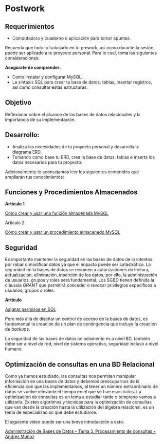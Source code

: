 # Postwork

## Requerimientos

- Computadora y cuaderno o aplicación para tomar apuntes.

Recuerda que todo lo trabajado en tu prework, así como durante la sesión, puede ser aplicado a tu proyecto personal. Para lo cual, toma las siguientes consideraciones:

**Asegurate de comprender:**

- Como instalar y configurar MySQL.
- La sintaxis SQL para crear tu base de datos, tablas, insertar registros, así como consultar estas estructuras.

## Objetivo

Reflexionar sobre el alcance de las bases de datos relacionales y la importancia de su implementación.

## Desarrollo:

- Analiza las necesidades de tu proyecto personal y desarrolla tu diagrama ERD.
- Tomando como base tu ERD, crea la base de datos, tablas e inserta los datos necesarios para tu proyecto.

Adicionalmente te aconsejamos leer los siguientes contenidos que ampliarán tus conocimientos:

## Funciones y Procedimientos Almacenados

**Artículo 1**

[Cómo crear y usar una función almacenada MySQL](https://www.neoguias.com/funciones-almacenadas-mysql/)

Articulo 2

[Cómo crear y usar un procedimiento almacenado MySQL](https://www.neoguias.com/procedimientos-almacenados-mysql/)

## Seguridad

Es importante mantener la seguridad en las bases de datos de lo intentos por robar o modificar datos ya que el impacto puede ser catastrófico. La seguridad en la bases de datos se resumen a autorizaciones de lectura, actualización, eliminación, inserción de los datos, por ello, la administración de usuarios, grupos y roles será fundamental. Los SGBD tienen definida la cláusula *GRANT* que permitirá conceder o revocar privilegios específicos a usuarios, grupos o roles.

**Artículo**

[Asignar permisos en SQL](https://codigofacilito.com/articulos/asignar-permisos-mysql)

Pero más allá de diseñar un control de acceso de la bases de datos, es fundamental la creación de un plan de contingencia que incluye la creación de *backups*.

La seguridad de las bases de datos no solamente es a nivel BD, también debe ser a nivel de red, nivel de sistema operativo, seguridad incluso a nivel humano.

## Optimización de consultas en una BD Relacional

Como ya hemos estudiado, las consultas nos permiten manipular información en una bases de datos y debemos preocuparnos de la eficiencia con que las implementamos, al tener un número extraordinario de datos se vuelve relevante el tiempo en el que se trae esos datos. La optimización de consultas es un tema a estudiar tarde o temprano vamos a utilizarlo. Existen algoritmos y técnicas para la optimización de consultas que van desde la creación hasta la utilización del álgebra relacional, es un tema de especialización que debe estudiarse.

El siguiente video puede ser una breve introducción a esto:

[Administración de Bases de Datos - Tema 3. Procesamiento de consultas - Andrés Muñoz](https://www.youtube.com/watch?v=AC5n-wz3Fx8)

